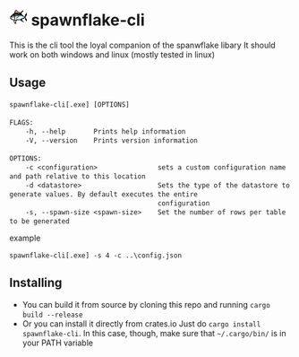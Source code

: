 # ![a pixel fish](./assets/logo.png "fish") spawnflake-cli

This is the cli tool the loyal companion of the spanwflake libary
It should work on both windows and linux (mostly tested in linux)

## Usage

```
spawnflake-cli[.exe] [OPTIONS]

FLAGS:
    -h, --help       Prints help information
    -V, --version    Prints version information

OPTIONS:
    -c <configuration>               sets a custom configuration name and path relative to this location
    -d <datastore>                   Sets the type of the datastore to generate values. By default executes the entire
                                     configuration
    -s, --spawn-size <spawn-size>    Set the number of rows per table to be generated
```
example
```
spawnflake-cli[.exe] -s 4 -c ..\config.json
```

## Installing
* You can build it from source by cloning this repo and running `cargo build --release`
* Or you can install it directly from crates.io Just do `cargo install spawnflake-cli`. In this case, though, make sure that `~/.cargo/bin/` is in your PATH variable
